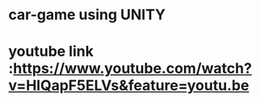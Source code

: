 # car-game using UNITY
# youtube link :https://www.youtube.com/watch?v=HlQapF5ELVs&feature=youtu.be

